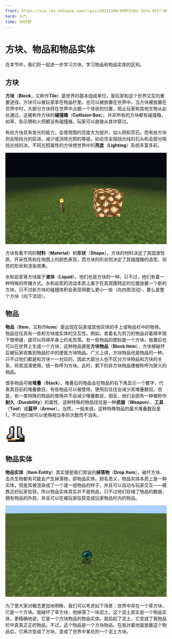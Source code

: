 ```yaml
---
front: https://nie.res.netease.com/r/pic/20211104/69055361-2e7a-452f-8b1a-f23e1262a03a.jpg
hard: 入门
time: 10分钟
---
```


# 方块、物品和物品实体

在本节中，我们将一起进一步学习方块，学习物品和物品实体的区别。

## 方块

**方块**（**Block**，又称作**Tile**）是世界的基本组成单位，是玩家和这个世界交互的重要途径。方块可以被玩家拿在物品栏里，也可以被放置在世界中。当方块被放置在世界中时，大部分方块将在世界中占据一个块状的位置，阻止玩家和其他生物从此处通过，这被称作方块的**碰撞箱**（**Collision Box**）。并非所有的方块都有碰撞箱，如草、告示牌和火把都没有碰撞箱，玩家可以直接从其中穿过。

有些方块具有发光的能力，会使周围的亮度大为提升，如火把和荧石。而有些方块则会阻挡光的前进，减少或消除光照的等级，如会完全阻挡光线的石头和会部分阻挡光线的冰。不同光照属性的方块使世界中的**亮度**（**Lighting**）系统丰富多彩。

![火把和荧石的发光](./images/2.3_torch_and_glowstone.png)

方块有着不同的**材料**（**Material**）和**形状**（**Shape**）。方块的材料决定了其固液性质、开采性质和在地图上的颜色表现，而方块的形状则决定了其碰撞箱的造型、视觉的形状和渲染效果。

水和岩浆等方块属于**液体**（**Liquid**），他们也是方块的一种。只不过，他们有着一种特殊的传播方式。水和岩浆的流动本质上属于在其周围特定的位置放置一个新的方块，只不过新方块的碰撞体积会表现得要么更小一些（向四周流动），要么是整个方块（向下流动）。

## 物品

**物品**（**Item**，又称作**Icon**）是出现在玩家或其他实体的手上或物品栏中的物体。物品往往具有一些和方块或实体的交互性。例如，拿着名为剪刀的物品对着绵羊按下使用键，就可以将绵羊身上的毛剪落。有一些物品的图标是一个方块，放置后也可以在世界上生成一个方块，这种物品便是**方块物品**（**Block Item**），方块被破坏后被玩家收集到物品栏中的便是方块物品。广义上讲，方块物品也是物品的一种，只不过他们都是和方块一一对应的，因此大部分人也不区分方块物品和方块的关系，将其混淆使用，统一称呼为方块。此时，剩下的非方块物品便被称呼为狭义的物品。

很多物品可被**堆叠**（**Stack**）。堆叠后的物品会在物品的右下角显示一个数字，代表其目前的堆叠数目。有些物品可以被使用，使用后往往会减少其堆叠数目。但是，有一类特殊的物品的使用并不会减少堆叠数目，相反，他们会损失一种被称作**耐久**（**Durability**）的属性，这种特殊的物品往往是一种**武器**（**Weapon**）、**工具**（**Tool**）或**盔甲**（**Armor**）。当然，一般来说，这种特殊物品的最大堆叠数目是1，不过他们却可以使用相当多的次数而不消失。

![使用了一半的盔甲](./images/2.3_half-used_armor.png)

## 物品实体

**物品实体**（**Item Entity**）其实便是我们常说的**掉落物**（**Drop Item**）。破坏方块、击杀生物都有可能会产生掉落物，即物品实体。顾名思义，物品实体本质上是一种实体，但是其被渲染成了一个或一组物品的样子，并且可以自动与玩家交互——被靠近的玩家拾获。所以物品实体其实并不是物品，只不过他们存储了物品的数据，拥有物品的外观，并且可以在被玩家拾获变成玩家物品栏内的物品。

![一个物品实体](./images/2.3_drop_item.png)

为了使大家对概念更加地明晰，我们可以考虑如下场景：世界中存在一个草方块，它是一个方块。我破坏了草方块，他掉落了一块泥土，这个泥土其实是一个物品实体。更精确地说，它是一个方块物品的物品实体。我拾起了泥土，它变成了我物品栏中真真正正的物品。不过，这个物品是一个方块物品。在我对着地面放置这个物品后，它再次变成了方块，变成了世界中某处的一个泥土方块。